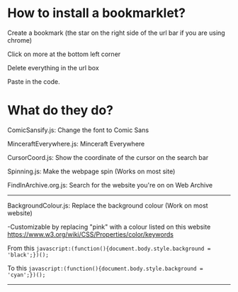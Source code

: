 # How to install a bookmarklet?

Create a bookmark (the star on the right side of the url bar if you are using chrome)

Click on more at the bottom left corner

Delete everything in the url box

Paste in the code.

# What do they do?

ComicSansify.js: Change the font to Comic Sans

MinceraftEverywhere.js: Minceraft Everywhere

CursorCoord.js: Show the coordinate of the cursor on the search bar

Spinning.js: Make the webpage spin (Works on most site)

FindInArchive.org.js: Search for the website you're on on Web Archive

----

BackgroundColour.js: Replace the background colour (Work on most website)

-Customizable by replacing "pink" with a colour listed on this website https://www.w3.org/wiki/CSS/Properties/color/keywords
       
From this `javascript:(function(){document.body.style.background = 'black';})();`
       
To this `javascript:(function(){document.body.style.background = 'cyan';})();`
   
----
